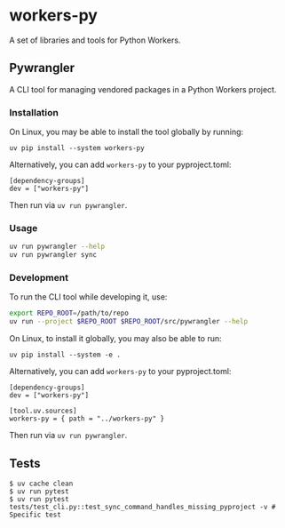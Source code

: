 # workers-py

A set of libraries and tools for Python Workers.


## Pywrangler

A CLI tool for managing vendored packages in a Python Workers project.

### Installation

On Linux, you may be able to install the tool globally by running:

```
uv pip install --system workers-py
```

Alternatively, you can add `workers-py` to your pyproject.toml:

```
[dependency-groups]
dev = ["workers-py"]
```

Then run via `uv run pywrangler`.

### Usage

```bash
uv run pywrangler --help
uv run pywrangler sync
```

### Development

To run the CLI tool while developing it, use:

```bash
export REPO_ROOT=/path/to/repo
uv run --project $REPO_ROOT $REPO_ROOT/src/pywrangler --help
```

On Linux, to install it globally, you may also be able to run:

```
uv pip install --system -e .
```

Alternatively, you can add `workers-py` to your pyproject.toml:

```
[dependency-groups]
dev = ["workers-py"]

[tool.uv.sources]
workers-py = { path = "../workers-py" }
```

Then run via `uv run pywrangler`.

## Tests

```
$ uv cache clean
$ uv run pytest
$ uv run pytest tests/test_cli.py::test_sync_command_handles_missing_pyproject -v # Specific test
```
